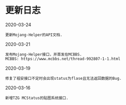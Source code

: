 # 更新日志
2020-03-24
```
更新Mojang-Helper的API文档.
```
2020-03-21
```
发布Mojang-Helper接口，并首发在MCBBS.
MCBBS: https://www.mcbbs.net/thread-992807-1-1.html
```
2020-03-19
```
修复了祖安接口不定时会出现status为flase且无法返回数据的Bug.
```
2020-03-16
```
新增TZG MCStatus的贴图系统接口.
```
